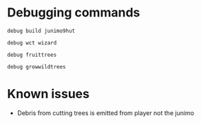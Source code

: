 ﻿# Debugging commands

`debug build junimo9hut`

`debug wct wizard`

`debug fruittrees`

`debug growwildtrees`

# Known issues

* Debris from cutting trees is emitted from player not the junimo
